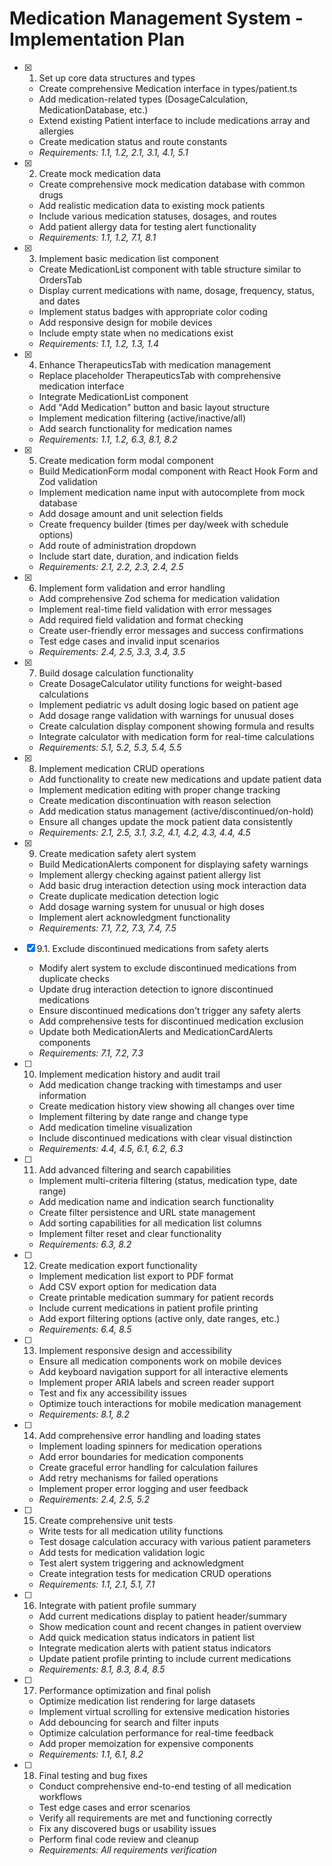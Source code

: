 # Medication Management System - Implementation Plan

- [x] 1. Set up core data structures and types
  - Create comprehensive Medication interface in types/patient.ts
  - Add medication-related types (DosageCalculation, MedicationDatabase, etc.)
  - Extend existing Patient interface to include medications array and allergies
  - Create medication status and route constants
  - _Requirements: 1.1, 1.2, 2.1, 3.1, 4.1, 5.1_

- [x] 2. Create mock medication data
  - Create comprehensive mock medication database with common drugs
  - Add realistic medication data to existing mock patients
  - Include various medication statuses, dosages, and routes
  - Add patient allergy data for testing alert functionality
  - _Requirements: 1.1, 1.2, 7.1, 8.1_

- [x] 3. Implement basic medication list component
  - Create MedicationList component with table structure similar to OrdersTab
  - Display current medications with name, dosage, frequency, status, and dates
  - Implement status badges with appropriate color coding
  - Add responsive design for mobile devices
  - Include empty state when no medications exist
  - _Requirements: 1.1, 1.2, 1.3, 1.4_

- [x] 4. Enhance TherapeuticsTab with medication management
  - Replace placeholder TherapeuticsTab with comprehensive medication interface
  - Integrate MedicationList component
  - Add "Add Medication" button and basic layout structure
  - Implement medication filtering (active/inactive/all)
  - Add search functionality for medication names
  - _Requirements: 1.1, 1.2, 6.3, 8.1, 8.2_

- [x] 5. Create medication form modal component
  - Build MedicationForm modal component with React Hook Form and Zod validation
  - Implement medication name input with autocomplete from mock database
  - Add dosage amount and unit selection fields
  - Create frequency builder (times per day/week with schedule options)
  - Add route of administration dropdown
  - Include start date, duration, and indication fields
  - _Requirements: 2.1, 2.2, 2.3, 2.4, 2.5_

- [x] 6. Implement form validation and error handling
  - Add comprehensive Zod schema for medication validation
  - Implement real-time field validation with error messages
  - Add required field validation and format checking
  - Create user-friendly error messages and success confirmations
  - Test edge cases and invalid input scenarios
  - _Requirements: 2.4, 2.5, 3.3, 3.4, 3.5_

- [x] 7. Build dosage calculation functionality
  - Create DosageCalculator utility functions for weight-based calculations
  - Implement pediatric vs adult dosing logic based on patient age
  - Add dosage range validation with warnings for unusual doses
  - Create calculation display component showing formula and results
  - Integrate calculator with medication form for real-time calculations
  - _Requirements: 5.1, 5.2, 5.3, 5.4, 5.5_

- [x] 8. Implement medication CRUD operations
  - Add functionality to create new medications and update patient data
  - Implement medication editing with proper change tracking
  - Create medication discontinuation with reason selection
  - Add medication status management (active/discontinued/on-hold)
  - Ensure all changes update the mock patient data consistently
  - _Requirements: 2.1, 2.5, 3.1, 3.2, 4.1, 4.2, 4.3, 4.4, 4.5_

- [x] 9. Create medication safety alert system
  - Build MedicationAlerts component for displaying safety warnings
  - Implement allergy checking against patient allergy list
  - Add basic drug interaction detection using mock interaction data
  - Create duplicate medication detection logic
  - Add dosage warning system for unusual or high doses
  - Implement alert acknowledgment functionality
  - _Requirements: 7.1, 7.2, 7.3, 7.4, 7.5_

- [x] 9.1. Exclude discontinued medications from safety alerts
  - Modify alert system to exclude discontinued medications from duplicate checks
  - Update drug interaction detection to ignore discontinued medications
  - Ensure discontinued medications don't trigger any safety alerts
  - Add comprehensive tests for discontinued medication exclusion
  - Update both MedicationAlerts and MedicationCardAlerts components
  - _Requirements: 7.1, 7.2, 7.3_

- [ ] 10. Implement medication history and audit trail
  - Add medication change tracking with timestamps and user information
  - Create medication history view showing all changes over time
  - Implement filtering by date range and change type
  - Add medication timeline visualization
  - Include discontinued medications with clear visual distinction
  - _Requirements: 4.4, 4.5, 6.1, 6.2, 6.3_

- [ ] 11. Add advanced filtering and search capabilities
  - Implement multi-criteria filtering (status, medication type, date range)
  - Add medication name and indication search functionality
  - Create filter persistence and URL state management
  - Add sorting capabilities for all medication list columns
  - Implement filter reset and clear functionality
  - _Requirements: 6.3, 8.2_

- [ ] 12. Create medication export functionality
  - Implement medication list export to PDF format
  - Add CSV export option for medication data
  - Create printable medication summary for patient records
  - Include current medications in patient profile printing
  - Add export filtering options (active only, date ranges, etc.)
  - _Requirements: 6.4, 8.5_

- [ ] 13. Implement responsive design and accessibility
  - Ensure all medication components work on mobile devices
  - Add keyboard navigation support for all interactive elements
  - Implement proper ARIA labels and screen reader support
  - Test and fix any accessibility issues
  - Optimize touch interactions for mobile medication management
  - _Requirements: 8.1, 8.2_

- [ ] 14. Add comprehensive error handling and loading states
  - Implement loading spinners for medication operations
  - Add error boundaries for medication components
  - Create graceful error handling for calculation failures
  - Add retry mechanisms for failed operations
  - Implement proper error logging and user feedback
  - _Requirements: 2.4, 2.5, 5.2_

- [ ] 15. Create comprehensive unit tests
  - Write tests for all medication utility functions
  - Test dosage calculation accuracy with various patient parameters
  - Add tests for medication validation logic
  - Test alert system triggering and acknowledgment
  - Create integration tests for medication CRUD operations
  - _Requirements: 1.1, 2.1, 5.1, 7.1_

- [ ] 16. Integrate with patient profile summary
  - Add current medications display to patient header/summary
  - Show medication count and recent changes in patient overview
  - Add quick medication status indicators in patient list
  - Integrate medication alerts with patient status indicators
  - Update patient profile printing to include current medications
  - _Requirements: 8.1, 8.3, 8.4, 8.5_

- [ ] 17. Performance optimization and final polish
  - Optimize medication list rendering for large datasets
  - Implement virtual scrolling for extensive medication histories
  - Add debouncing for search and filter inputs
  - Optimize calculation performance for real-time feedback
  - Add proper memoization for expensive components
  - _Requirements: 1.1, 6.1, 8.2_

- [ ] 18. Final testing and bug fixes
  - Conduct comprehensive end-to-end testing of all medication workflows
  - Test edge cases and error scenarios
  - Verify all requirements are met and functioning correctly
  - Fix any discovered bugs or usability issues
  - Perform final code review and cleanup
  - _Requirements: All requirements verification_
